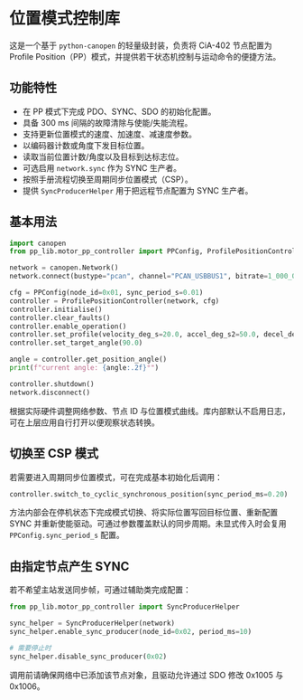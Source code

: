 # 位置模式控制库

这是一个基于 `python-canopen` 的轻量级封装，负责将 CiA-402 节点配置为 Profile Position（PP）模式，并提供若干状态机控制与运动命令的便捷方法。

## 功能特性

- 在 PP 模式下完成 PDO、SYNC、SDO 的初始化配置。
- 具备 300&nbsp;ms 间隔的故障清除与使能/失能流程。
- 支持更新位置模式的速度、加速度、减速度参数。
- 以编码器计数或角度下发目标位置。
- 读取当前位置计数/角度以及目标到达标志位。
- 可选启用 `network.sync` 作为 SYNC 生产者。
- 按照手册流程切换至周期同步位置模式（CSP）。
- 提供 `SyncProducerHelper` 用于把远程节点配置为 SYNC 生产者。

## 基本用法

```python
import canopen
from pp_lib.motor_pp_controller import PPConfig, ProfilePositionController

network = canopen.Network()
network.connect(bustype="pcan", channel="PCAN_USBBUS1", bitrate=1_000_000)

cfg = PPConfig(node_id=0x01, sync_period_s=0.01)
controller = ProfilePositionController(network, cfg)
controller.initialise()
controller.clear_faults()
controller.enable_operation()
controller.set_profile(velocity_deg_s=20.0, accel_deg_s2=50.0, decel_deg_s2=50.0)
controller.set_target_angle(90.0)

angle = controller.get_position_angle()
print(f"current angle: {angle:.2f}°")

controller.shutdown()
network.disconnect()
```

根据实际硬件调整网络参数、节点 ID 与位置模式曲线。库内部默认不启用日志，可在上层应用自行打开以便观察状态转换。

## 切换至 CSP 模式

若需要进入周期同步位置模式，可在完成基本初始化后调用：

```python
controller.switch_to_cyclic_synchronous_position(sync_period_ms=0.20)
```

方法内部会在停机状态下完成模式切换、将实际位置写回目标位置、重新配置 SYNC 并重新使能驱动。可通过参数覆盖默认的同步周期。未显式传入时会复用 `PPConfig.sync_period_s` 配置。

## 由指定节点产生 SYNC

若不希望主站发送同步帧，可通过辅助类完成配置：

```python
from pp_lib.motor_pp_controller import SyncProducerHelper

sync_helper = SyncProducerHelper(network)
sync_helper.enable_sync_producer(node_id=0x02, period_ms=10)

# 需要停止时
sync_helper.disable_sync_producer(0x02)
```

调用前请确保网络中已添加该节点对象，且驱动允许通过 SDO 修改 0x1005 与 0x1006。
